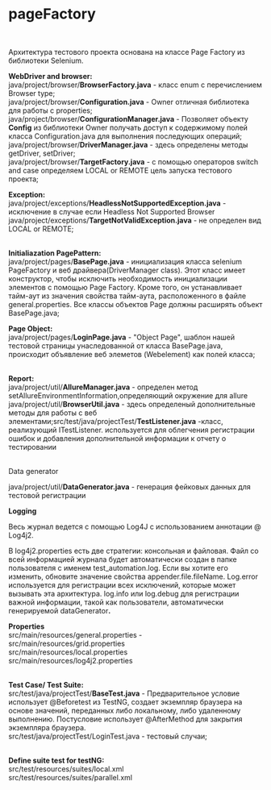 # pageFactory
<p>&nbsp;</p>
<p>Архитектура тестового проекта основана на классе Page Factory из библиотеки Selenium.</p>
<p><strong>WebDriver and browser:</strong><br />java/project/browser/<strong>BrowserFactory.java</strong> - класс enum с перечислением Browser type;<br />java/project/browser/<strong>Configuration.java</strong> - Owner отличная библиотека для работы с properties;<br />java/project/browser/<strong>ConfigurationManager.java</strong> - Позволяет объекту <strong>Config</strong> из библиотеки Owner получать доступ к содержимому полей класса Configuration.java для выполнения последующих операций;<br />java/project/browser/<strong>DriverManager.java</strong> - здесь определены методы getDriver, setDriver;<br />java/project/browser/<strong>TargetFactory.java</strong> - с помощью операторов switch and case определяем LOCAL or REMOTE цель запуска тестового проекта;</p>
<p><strong>Exception:</strong><br />java/project/exceptions/<strong>HeadlessNotSupportedException.java</strong> - исключение в случае если Headless Not Supported Browser<br />java/project/exceptions/<strong>TargetNotValidException.java</strong> - не определен вид LOCAL or REMOTE;</p>
<p><br /><strong>Initialiazation PagePattern:</strong><br />java/project/pages/<strong>BasePage.java</strong> - инициализация класса selenium PageFactory и веб драйвера(DriverManager class). Этот класс имеет конструктор, чтобы исключить необходимость инициализации элементов с помощью Page Factory. Кроме того, он устанавливает тайм-аут из значения свойства тайм-аута, расположенного в файле general.properties. Все классы объектов Page должны расширять объект BasePage.java;</p>
<p><strong>Page Object:</strong><br />java/project/pages/<strong>LoginPage.java</strong> - "Object Page", шаблон нашей тестовой страницы унаследованной от класса BasePage.java, происходит объявление веб элеметов (Webelement) как полей класса;<br />&nbsp;</p>
<p><strong>Report:</strong><br />java/project/util/<strong>AllureManager.java</strong> - определен метод setAllureEnvironmentInformation,определяющий окружение для allure<br />java/project/util/<strong>BrowserUtil.java</strong> - здесь определеный дополнительные методы для работы с веб элементами;src/test/java/projectTest/<strong>TestListener.java</strong> -класс, реализующий ITestListener. используется для облегчения регистрации ошибок и добавления дополнительной информации к отчету о тестировании
  </p>
  <p><br />
  Data generator<br /></p>
  <p>java/project/util/<strong>DataGenerator.java</strong> - генерация фейковых данных для тестовой регистрации</p>
<p><strong>Logging</strong></p>
<p>Весь журнал ведется c помощью Log4J с использованием аннотации @ Log4j2.&nbsp;</p>
<p>В log4j2.properties есть две стратегии: консольная и файловая. Файл со всей информацией журнала будет автоматически создан в папке пользователя с именем test_automation.log. Если вы хотите его изменить, обновите значение свойства appender.file.fileName. Log.error используется для регистрации всех исключений, которые может вызывать эта архитектура.&nbsp;log.info или log.debug для регистрации важной информации, такой как пользователи, автоматически генерируемой dataGenerator<strong>.</strong></p>
<p><strong>Properties</strong><br />src/main/resources/general.properties - <br />src/main/resources/grid.properties<br />src/main/resources/local.properties<br />src/main/resources/log4j2.properties<br /><br /></p>
<p><strong>Test Case/ Test Suite:</strong><br />src/test/java/projectTest/<strong>BaseTest.java</strong> - Предварительное условие использует @Beforetest из TestNG, создает экземпляр браузера на основе значений, переданных либо локальному, либо удаленному выполнению. Постусловие использует @AfterMethod для закрытия экземпляра браузера.<br />src/test/java/projectTest/LoginTest.java - тестовый случаи;</p>
<p><br /><strong>Define suite test for testNG:</strong><br />src/test/resources/suites/local.xml <br />src/test/resources/suites/parallel.xml</p>
<p>&nbsp;</p>
